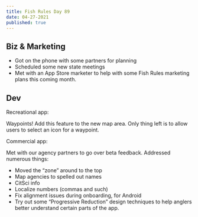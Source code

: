 ```yaml
---
title: Fish Rules Day 89
date: 04-27-2021
published: true
---
```


## Biz & Marketing

- Got on the phone with some partners for planning
- Scheduled some new state meetings
- Met with an App Store marketer to help with some Fish Rules marketing plans this coming month.

## Dev

Recreational app:

Waypoints!  Add this feature to the new map area.  Only thing left is to allow users to select an icon for a waypoint.

Commercial app:

Met with our agency partners to go over beta feedback. Addressed  numerous things:

- Moved the “zone” around to the top
- Map agencies to spelled out names
- CitSci info
- Localize numbers (commas and such)
- Fix alignment issues during onboarding, for Android
- Try out some “Progressive Reduction” design techniques to help anglers better understand certain parts of the app.